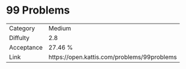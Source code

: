 # 99 Problems

<table>
    <tr>
        <td>Category</td>
        <td>Medium</td>
    </tr>
    <tr>
        <td>Diffulty</td>
        <td>2.8</td>
    </tr>
    <tr>
        <td>Acceptance</td>
        <td>27.46 %</td>
    </tr>
    <tr>
        <td>Link</td>
        <td>https://open.kattis.com/problems/99problems</td>
    </tr>
</table>